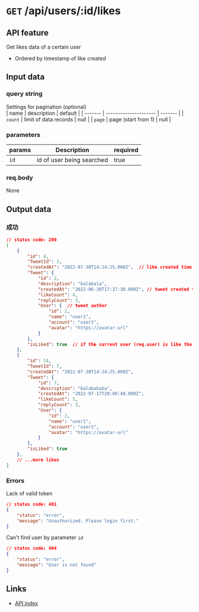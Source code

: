 # `GET` /api/users/:id/likes 

## API feature
Get likes data of a certain user  
* Ordered by timestamp of like created  



## Input data  
### query string  
Settings for pagination (optional)  
| name    | description           | default |
| ------- | --------------------- | ------- |
| `count` | limit of data records | null    |
| `page`  | page (start from 1)   | null    |
### parameters  
| params | Description               | required |
| ------ | ------------------------- | -------- |
| `id`   | id of user being searched | true     |
### req.body  
None

## Output data  
### 成功  
```json
// status code: 200
[
    {
        "id": 4,
        "TweetId": 2,
        "createdAt": "2022-07-30T14:24:25.000Z",  // like created time, sorting by this value
        "Tweet": {
            "id": 2,
            "description": "balabala",
            "createdAt": "2022-06-30T17:37:30.000Z", // tweet created time
            "likeCount": 4,
            "replyCount": 3,
            "User": {  // tweet author
                "id": 2,
                "name": "user1",
                "account": "user1",
                "avatar": "https://avatar-url"
            }
        },
        "isLiked": true  // if the current user (req.user) is like the tweet
    },
    {
        "id": 14,
        "TweetId": 7,
        "createdAt": "2022-07-30T14:24:25.000Z",
        "Tweet": {
            "id": 7,
            "description": "balabababa",
            "createdAt": "2022-07-17T20:08:40.000Z",
            "likeCount": 5,
            "replyCount": 3,
            "User": {
                "id": 2,
                "name": "user1",
                "account": "user1",
                "avatar": "https://avatar-url"
            }
        },
        "isLiked": true
    },
    // ...more likes
]
```

### Errors  
Lack of valid token
```json
// status code: 401
{
    "status": "error",
    "message": "Unauthorized. Please login first."
}
```
Can't find user by parameter `id`
```json
// status code: 404
{
    "status": "error",
    "message": "User is not found"
}
```

## Links  
* [API index](../index.md)  
